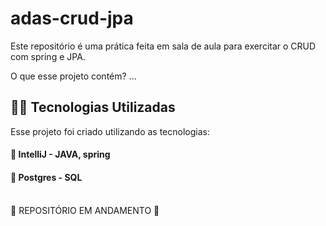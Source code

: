 # adas-crud-jpa

Este repositório é uma prática feita em sala de aula para exercitar o CRUD com spring e JPA. 

O que esse projeto contém? 
...

## 👨‍💻️ Tecnologias Utilizadas
Esse projeto foi criado utilizando as tecnologias:
#### :small_blue_diamond: IntelliJ - JAVA, spring 
#### :small_blue_diamond: Postgres - SQL <br><br>



🚧 REPOSITÓRIO EM ANDAMENTO 🚧
